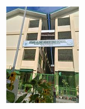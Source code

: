 ![image alt](https://github.com/nero773/Ner0/blob/d36fb0ebad34c4f2cdacfbb4fb1f46d2c64acab8/Messenger_creation_2176412252862125.jpeg?raw=true)
